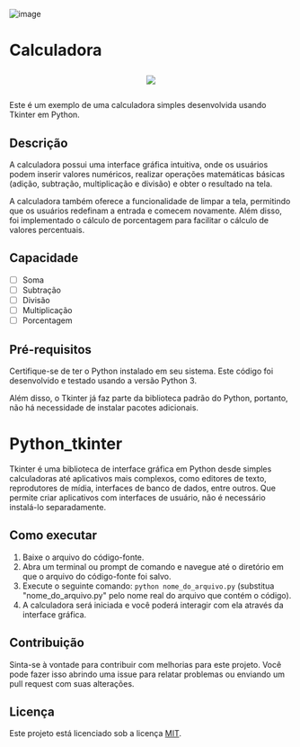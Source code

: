 
![image](https://github.com/brunadalmagro/Calculadora_Python/assets/96844434/ae23e841-7e94-403d-acaf-e9a12c4b6564)


# Calculadora <p align="center"><img src="http://img.shields.io/static/v1?label=STATUS&message=FINALIZADA&color=BLUE&style=for-the-badge"/></p>

Este é um exemplo de uma calculadora simples desenvolvida usando Tkinter em Python.

## Descrição

A calculadora possui uma interface gráfica intuitiva, onde os usuários podem inserir valores numéricos, realizar operações matemáticas básicas (adição, subtração, multiplicação e divisão) e obter o resultado na tela.

A calculadora também oferece a funcionalidade de limpar a tela, permitindo que os usuários redefinam a entrada e comecem novamente. Além disso, foi implementado o cálculo de porcentagem para facilitar o cálculo de valores percentuais.

## Capacidade
- [ ] Soma
- [ ] Subtração
- [ ] Divisão
- [ ] Multiplicação
- [ ] Porcentagem

## Pré-requisitos

Certifique-se de ter o Python instalado em seu sistema. Este código foi desenvolvido e testado usando a versão Python 3.

Além disso, o Tkinter já faz parte da biblioteca padrão do Python, portanto, não há necessidade de instalar pacotes adicionais.

# Python_tkinter
Tkinter é uma biblioteca de interface gráfica em Python desde simples calculadoras até aplicativos mais complexos, como editores de texto, reprodutores de mídia, interfaces de banco de dados, entre outros. Que permite criar aplicativos com interfaces de usuário, não é necessário instalá-lo separadamente.

## Como executar

1. Baixe o arquivo do código-fonte.
2. Abra um terminal ou prompt de comando e navegue até o diretório em que o arquivo do código-fonte foi salvo.
3. Execute o seguinte comando: `python nome_do_arquivo.py` (substitua "nome_do_arquivo.py" pelo nome real do arquivo que contém o código).
4. A calculadora será iniciada e você poderá interagir com ela através da interface gráfica.

## Contribuição

Sinta-se à vontade para contribuir com melhorias para este projeto. Você pode fazer isso abrindo uma issue para relatar problemas ou enviando um pull request com suas alterações.

## Licença

Este projeto está licenciado sob a licença [MIT](https://opensource.org/licenses/MIT).

